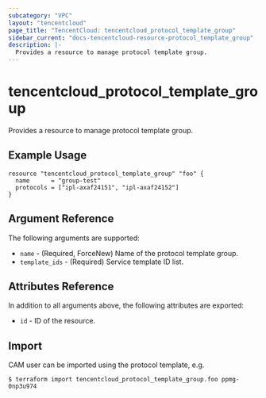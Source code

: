 ```yaml
---
subcategory: "VPC"
layout: "tencentcloud"
page_title: "TencentCloud: tencentcloud_protocol_template_group"
sidebar_current: "docs-tencentcloud-resource-protocol_template_group"
description: |-
  Provides a resource to manage protocol template group.
---
```


# tencentcloud_protocol_template_group

Provides a resource to manage protocol template group.

## Example Usage

```hcl
resource "tencentcloud_protocol_template_group" "foo" {
  name      = "group-test"
  protocols = ["ipl-axaf24151", "ipl-axaf24152"]
}
```

## Argument Reference

The following arguments are supported:

* `name` - (Required, ForceNew) Name of the protocol template group.
* `template_ids` - (Required) Service template ID list.

## Attributes Reference

In addition to all arguments above, the following attributes are exported:

* `id` - ID of the resource.



## Import

CAM user can be imported using the protocol template, e.g.

```
$ terraform import tencentcloud_protocol_template_group.foo ppmg-0np3u974
```

